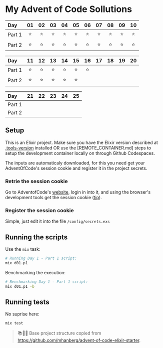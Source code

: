 # My Advent of Code Sollutions

Day | 01 | 02 | 03 | 04 | 05 | 06 | 07 | 08 | 09 | 10
:-|:-:|:-:|:-:|:-:|:-:|:-:|:-:|:-:|:-:|:-:
Part 1 |⭐|⭐|⭐|⭐|⭐|⭐|⭐|⭐|⭐|⭐
Part 2 |⭐|⭐|⭐|⭐|⭐|⭐|⭐|⭐|⭐|⭐

Day | 11 | 12 | 13 | 14 | 15 | 16 | 17 | 18 | 19 | 20
:-|:-:|:-:|:-:|:-:|:-:|:-:|:-:|:-:|:-:|:-:
Part 1 |⭐|⭐|⭐|⭐|⭐|⭐| | | | 
Part 2 |⭐|⭐|⭐|⭐|⭐| | | | | 

Day | 21 | 22 | 23 | 24 | 25
:-|:-:|:-:|:-:|:-:|:-:
Part 1 | | | | | 
Part 2 | | | | | 


## Setup

This is an Elixir project. Make sure you have the Elixir version described at [.tools-version]() installed OR use the [REMOTE_CONTAINER.md] steps to setup the development container locally on through Github Codespaces.

The inputs are automaticaly downloaded, for this you need get your AdventOfCode's session cookie and register it in the project secrets.

### Retrie the session cookie

Go to AdventofCode's [website](https://adventofcode.com/), login in into it, and using the browser's development tools get the session cookie ([tip](https://developer.chrome.com/docs/devtools/application/cookies)).

### Register the session cookie

Simple, just edit it into the file `/config/secrets.exs`

## Running the scripts

Use the `mix` task:

```sh
# Running Day 1 - Part 1 script:
mix d01.p1
```

Benchmarking the execution:

```sh
# Benchmarking Day 1 - Part 1 script:
mix d01.p1 -b
```

## Running tests

No suprise here:

```sh
mix test
```

> 📚🧑‍💻 Base project structure copied from https://github.com/mhanberg/advent-of-code-elixir-starter.
